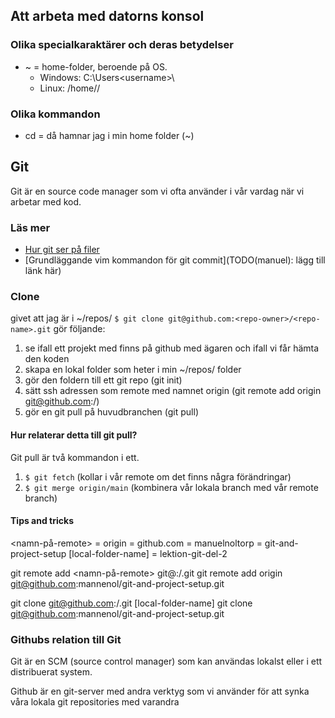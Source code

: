 ## Att arbeta med datorns konsol
### Olika specialkaraktärer och deras betydelser
- ~ = home-folder, beroende på OS. 
    - Windows: C:\Users\<username>\
    - Linux: /home/<username>/

### Olika kommandon
- cd = då hamnar jag i min home folder (~)

## Git
Git är en source code manager som vi ofta använder i vår vardag när vi arbetar
med kod. 

### Läs mer
- [Hur git ser på filer](https://git-scm.com/book/en/v2/Git-Basics-Recording-Changes-to-the-Repository)
- [Grundläggande vim kommandon för git commit](TODO(manuel): lägg till länk här)

### Clone 
givet att jag är i ~/repos/
`$ git clone git@github.com:<repo-owner>/<repo-name>.git` gör följande:
1. se ifall ett projekt med <repo-name> finns på github med ägaren <repo-owner> och ifall vi får hämta den koden
2. skapa en lokal folder som heter <repo-name> i min ~/repos/ folder
3. gör den foldern till ett git repo (git init)
4. sätt ssh adressen som remote med namnet origin (git remote add origin git@github.com:<repo-owner>/<repo-name>)
5. gör en git pull på huvudbranchen (git pull)

#### Hur relaterar detta till git pull?
Git pull är två kommandon i ett.
1. `$ git fetch` (kollar i vår remote om det finns några förändringar)
2. `$ git merge origin/main` (kombinera vår lokala branch med vår remote branch)

#### Tips and tricks
<namn-på-remote> = origin
<git-server-domain> = github.com
<repo-owner> = manuelnoltorp
<repo-name> = git-and-project-setup
[local-folder-name] = lektion-git-del-2

git remote add <namn-på-remote> git@<git-server-domain>:<repo-owner>/<repo-name>.git
git remote add origin git@github.com:mannenol/git-and-project-setup.git

git clone git@github.com:<repo-owner>/<repo-name>.git [local-folder-name]
git clone git@github.com:mannenol/git-and-project-setup.git

### Githubs relation till Git
Git är en SCM (source control manager) som kan användas lokalst eller i ett
distribuerat system. 

Github är en git-server med andra verktyg som vi använder för att synka våra
lokala git repositories med varandra


